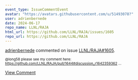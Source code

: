 ```yaml
---
event_type: IssueCommentEvent
avatar: "https://avatars.githubusercontent.com/u/51493078?"
user: adrienbernede
date: 2024-06-17
repo_name: LLNL/RAJA
html_url: https://github.com/LLNL/RAJA/issues/1605
repo_url: https://github.com/LLNL/RAJA
---
```


<a href='https://github.com/adrienbernede' target='_blank'>adrienbernede</a> commented on issue <a href='https://github.com/LLNL/RAJA/issues/1605' target='_blank'>LLNL/RAJA#1605</a>.

<small>@long58 please see my comment here: https://github.com/LLNL/RAJA/pull/1644#discussion_r1642359362...</small>

<a href='https://github.com/LLNL/RAJA/issues/1605' target='_blank'>View Comment</a>